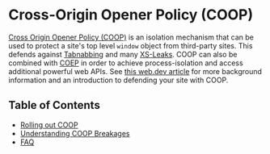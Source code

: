 # Cross-Origin Opener Policy (COOP)

[Cross Origin Opener Policy (COOP)](https://developer.mozilla.org/en-US/docs/Web/HTTP/Headers/Cross-Origin-Opener-Policy) is an isolation mechanism that can be used to protect a site's top level `window` object from third-party sites. This defends against [Tabnabbing](https://en.wikipedia.org/wiki/Tabnabbing) and many [XS-Leaks](https://xsleaks.dev/). COOP can also be combined with [COEP](https://developer.mozilla.org/en-US/docs/Web/HTTP/Headers/Cross-Origin-Embedder-Policy) in order to achieve process-isolation and access additional powerful web APIs. See [this web.dev article](https://web.dev/coop-coep/) for more background information and an introduction to defending your site with COOP.

## Table of Contents

- [Rolling out COOP](./rollouts.md)
- [Understanding COOP Breakages](./breakages.md)
- [FAQ](./faq.md)
